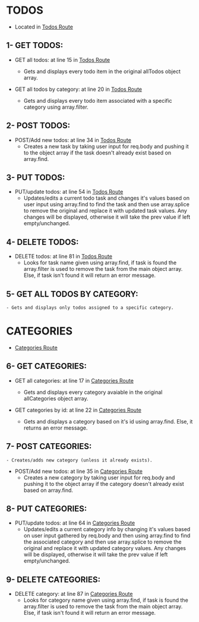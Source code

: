 # TODOS
* Located in [Todos Route](https://github.com/maggiemcc/todo-nodejs-api/blob/master/routes/todos.js)

## 1- GET TODOS:
- GET all todos: at line 15 in [Todos Route](https://github.com/maggiemcc/todo-nodejs-api/blob/master/routes/todos.js)
     * Gets and displays every todo item in the original allTodos object array.

- GET all todos by category: at line 20 in [Todos Route](https://github.com/maggiemcc/todo-nodejs-api/blob/master/routes/todos.js)
     * Gets and displays every todo item associated with a specific category using array.filter.
   

## 2- POST TODOS:
- POST/Add new todos: at line 34 in [Todos Route](https://github.com/maggiemcc/todo-nodejs-api/blob/master/routes/todos.js)
     * Creates a new task by taking user input for req.body and pushing it to the object array if the task doesn't already exist based on array.find.

## 3- PUT TODOS:
- PUT/update todos: at line 54 in [Todos Route](https://github.com/maggiemcc/todo-nodejs-api/blob/master/routes/todos.js)
    * Updates/edits a current todo task and changes it's values based on user input using array.find to find the task and then use array.splice to remove the original and replace it with updated task values. Any changes will be displayed, otherwise it will take the prev value if left empty/unchanged.

## 4- DELETE TODOS:
- DELETE todos: at line 81 in [Todos Route](https://github.com/maggiemcc/todo-nodejs-api/blob/master/routes/todos.js)
    * Looks for task name given using array.find, if task is found the array.filter is used to remove the task from the main object array. Else, if task isn't found it will return an error message.

## 5- GET ALL TODOS BY CATEGORY:
    - Gets and displays only todos assigned to a specific category.

# CATEGORIES
* [Categories Route](https://github.com/maggiemcc/todo-nodejs-api/blob/master/routes/categories.js)

## 6- GET CATEGORIES:
- GET all categories: at line 17 in [Categories Route](https://github.com/maggiemcc/todo-nodejs-api/blob/master/routes/categories.js)
     * Gets and displays every category avaiable in the original allCategories object array.

- GET categories by id: at line 22 in [Categories Route](https://github.com/maggiemcc/todo-nodejs-api/blob/master/routes/categories.js)
     * Gets and displays a category based on it's id using array.find. Else, it returns an error message.


## 7- POST CATEGORIES:
    - Creates/adds new category (unless it already exists).
- POST/Add new todos: at line 35 in [Categories Route](https://github.com/maggiemcc/todo-nodejs-api/blob/master/routes/categories.js)
     * Creates a new category by taking user input for req.body and pushing it to the object array if the category doesn't already exist based on array.find.

## 8- PUT CATEGORIES:
- PUT/update todos: at line 64 in [Categories Route](https://github.com/maggiemcc/todo-nodejs-api/blob/master/routes/categories.js)
    * Updates/edits a current category info by changing it's values based on user input gathered by req.body and then using array.find to find the associated category and then use array.splice to remove the original and replace it with updated category values. Any changes will be displayed, otherwise it will take the prev value if left empty/unchanged.

## 9- DELETE CATEGORIES:
- DELETE category: at line 87 in [Categories Route](https://github.com/maggiemcc/todo-nodejs-api/blob/master/routes/categories.js)
    * Looks for category name given using array.find, if task is found the array.filter is used to remove the task from the main object array. Else, if task isn't found it will return an error message.